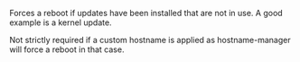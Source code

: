 Forces a reboot if updates have been installed that are not in use. A good example is a kernel update.

Not strictly required if a custom hostname is applied as hostname-manager will force a reboot in that case.